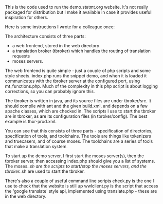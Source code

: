 This is the code used to run the demo.statmt.org website. It's not really packaged for distribution
but I make it available in case it provides useful inspiration for others.

Here is some instructions I wrote for a colleague once:

The architecture consists of three parts:
- a web frontend, stored in the web directory
- a  translation broker (tbroker) which handles the routing of translation
requests
-  moses servers.

The web frontend is quite simple - just  a couple of php scripts and some
style  sheets. index.php runs the snippet demo, and when it is loaded it
communicates  with the tbroker server at the configured port, using
mt_functions.php. Much of the complexity in this php script is about logging
corrections, so you can probably ignore this.

The tbroker is written in java, and its source files are under tbroker/src. It
should compile with ant and the given build.xml, and depends on a few
apache classes, which are checked in. The scripts I use to start the
tbroker are in tbroker, as are its configuration files (in tbroker/config). The best
example is thor-prod.xml.

You can see that this consists of three parts - specification of directories,
specification of tools, and toolchains. The tools are things like tokenizers and
truecasers, and of course moses. The toolchains are a series of tools that
make a translation system.

To start up the demo server, I first start the moses server(s), then the
tbroker server, then accessing index.php should give you a list of systems.
The moses.*.sh are the scripts to start/stop the moses servers, and the
tbroker.*.sh are used to start the tbroker.

There's also a couple of useful command line scripts check.py is the one I use
to check that the website is still up wwlclient.py is the script that access the
'google translate' style api, implemented using translate.php - these are in
the web directory.

